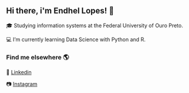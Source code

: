 ## Hi there, i'm Endhel Lopes! 👋

:mortar_board: Studying information systems at the Federal University of Ouro Preto.

:computer: I’m currently learning Data Science with Python and R.

### Find me elsewhere :earth_americas:

:briefcase: [Linkedin](https://linkedin.com/in/endhellopes)

:camera: [Instagram](https://instagram.com/endhellopes)

